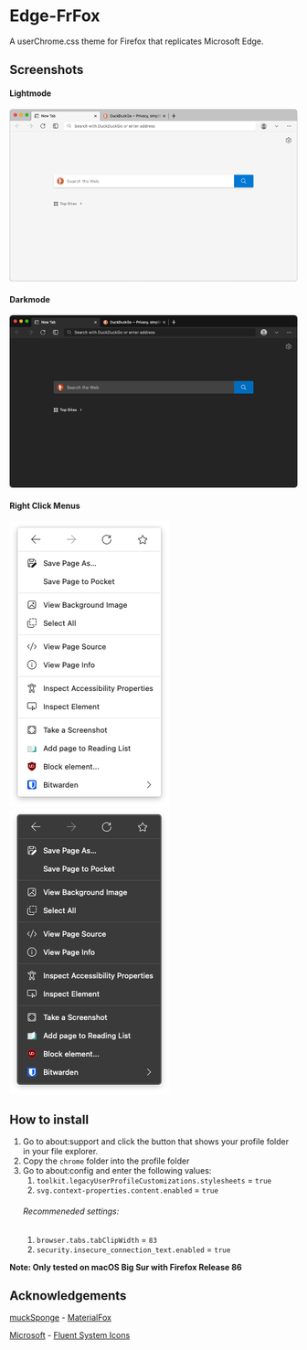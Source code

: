 # Edge-FrFox
A userChrome.css theme for Firefox that replicates Microsoft Edge.

## Screenshots

#### Lightmode
![screenshot-light](screenshots/screenshot-light.png)

#### Darkmode
![screenshot-dark](screenshots/screenshot-dark.png)

#### Right Click Menus
![rightclick-light](screenshots/rightclick-light.png)
![rightclick-dark](screenshots/rightclick-dark.png)


## How to install

1. Go to about:support and click the button that shows your profile folder in your file explorer.
2. Copy the `chrome` folder into the profile folder
3. Go to about:config and enter the following values:
   1. `toolkit.legacyUserProfileCustomizations.stylesheets` = `true`
   2. `svg.context-properties.content.enabled` = `true`
   ###### Recommeneded settings:
   1. `browser.tabs.tabClipWidth` = `83`
   2. `security.insecure_connection_text.enabled` = `true`

**Note: Only tested on macOS Big Sur with Firefox Release 86**

## Acknowledgements
[muckSponge](https://github.com/muckSponge) - [MaterialFox](https://github.com/muckSponge/MaterialFox)

[Microsoft](https://github.com/microsoft) - [Fluent System Icons](https://github.com/microsoft/fluentui-system-icons)
